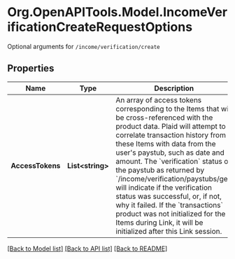 # Org.OpenAPITools.Model.IncomeVerificationCreateRequestOptions
Optional arguments for `/income/verification/create`

## Properties

Name | Type | Description | Notes
------------ | ------------- | ------------- | -------------
**AccessTokens** | **List&lt;string&gt;** | An array of access tokens corresponding to the Items that will be cross-referenced with the product data. Plaid will attempt to correlate transaction history from these Items with data from the user&#39;s paystub, such as date and amount. The &#x60;verification&#x60; status of the paystub as returned by &#x60;/income/verification/paystubs/get&#x60; will indicate if the verification status was successful, or, if not, why it failed. If the &#x60;transactions&#x60; product was not initialized for the Items during Link, it will be initialized after this Link session. | [optional] 

[[Back to Model list]](../README.md#documentation-for-models) [[Back to API list]](../README.md#documentation-for-api-endpoints) [[Back to README]](../README.md)

